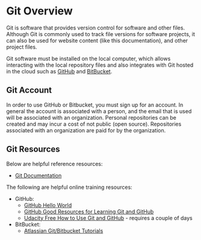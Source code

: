 # Git Overview

Git is software that provides version control for software and other files.
Although Git is commonly used to track file versions for software projects,
it can also be used for website content (like this documentation), and other project files.

Git software must be installed on the local computer, which allows interacting with the local repository files
and also integrates with Git hosted in the cloud such as
[GitHub](http://github.com) and [BitBucket](https://bitbucket.org).

## Git Account

In order to use GitHub or Bitbucket, you must sign up for an account.
In general the account is associated with a person, and the email that is used will be associated with an organization.
Personal repositories can be created and may incur a cost of not public (open source).
Repositories associated with an organization are paid for by the organization.

## Git Resources

Below are helpful reference resources:

* [Git Documentation](http://git-scm.com/doc)

The following are helpful online training resources:

* GitHub:
	* [GitHub Hello World](https://guides.github.com/activities/hello-world/)
	* [GitHub Good Resources for Learning Git and GitHub](https://help.github.com/articles/good-resources-for-learning-git-and-github/)
	* [Udacity Free How to Use Git and GitHub](https://www.udacity.com/course/how-to-use-git-and-github--ud775) - requires a couple of days
* BitBucket:
	* [Atlassian Git/Bitbucket Tutorials](https://www.atlassian.com/git/tutorials/)

